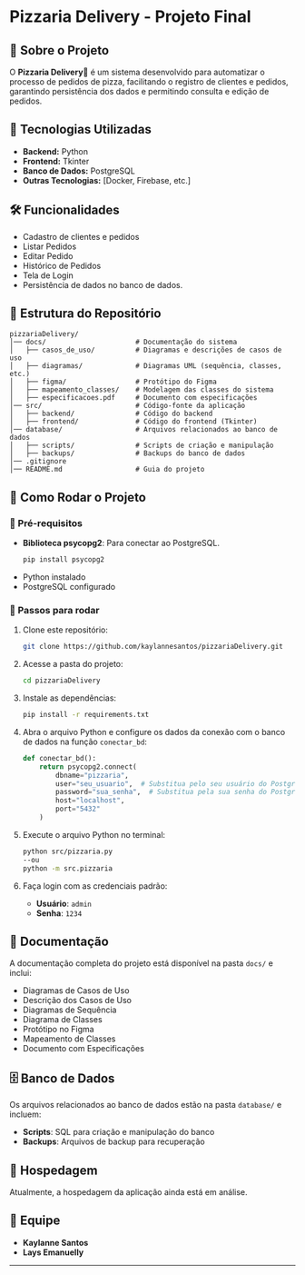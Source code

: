 # Pizzaria Delivery - Projeto Final

## 📌 Sobre o Projeto
O **Pizzaria Delivery**🍕 é um sistema desenvolvido para automatizar o processo de pedidos de pizza, facilitando o registro de clientes e pedidos, garantindo persistência dos dados e permitindo consulta e edição de pedidos.

## 🚀 Tecnologias Utilizadas
- **Backend:** Python
- **Frontend:** Tkinter
- **Banco de Dados:** PostgreSQL
- **Outras Tecnologias:** [Docker, Firebase, etc.]

## 🛠️ Funcionalidades
- Cadastro de clientes e pedidos
- Listar Pedidos
- Editar Pedido
- Histórico de Pedidos
- Tela de Login
- Persistência de dados no banco de dados.

## 📂 Estrutura do Repositório
```
pizzariaDelivery/
│── docs/                      # Documentação do sistema
│   ├── casos_de_uso/          # Diagramas e descrições de casos de uso
│   ├── diagramas/             # Diagramas UML (sequência, classes, etc.)
│   ├── figma/                 # Protótipo do Figma
│   ├── mapeamento_classes/    # Modelagem das classes do sistema
│   ├── especificacoes.pdf     # Documento com especificações
│── src/                       # Código-fonte da aplicação
│   ├── backend/               # Código do backend
│   ├── frontend/              # Código do frontend (Tkinter)
│── database/                  # Arquivos relacionados ao banco de dados
│   ├── scripts/               # Scripts de criação e manipulação
│   ├── backups/               # Backups do banco de dados
│── .gitignore                 
│── README.md                  # Guia do projeto
```

## 📜 Como Rodar o Projeto

### 🔧 Pré-requisitos
- **Biblioteca psycopg2**: Para conectar ao PostgreSQL.
   ```bash
   pip install psycopg2
   ```
- Python instalado
- PostgreSQL configurado

<!--## **Configuração do Banco de Dados**
### Criar Banco de Dados e Tabela:-->

### 🏃 Passos para rodar
1. Clone este repositório:
   ```sh
   git clone https://github.com/kaylannesantos/pizzariaDelivery.git
   ```
2. Acesse a pasta do projeto:
   ```sh
   cd pizzariaDelivery
   ```
3. Instale as dependências:
   ```sh
   pip install -r requirements.txt
   ```
4. Abra o arquivo Python e configure os dados da conexão com o banco de dados na função `conectar_bd`:
   ```python
   def conectar_bd():
       return psycopg2.connect(
           dbname="pizzaria",
           user="seu_usuario",  # Substitua pelo seu usuário do PostgreSQL
           password="sua_senha",  # Substitua pela sua senha do PostgreSQL
           host="localhost",
           port="5432"
       )
   ```
5. Execute o arquivo Python no terminal:
   ```bash
   python src/pizzaria.py
   --ou
   python -m src.pizzaria
   ```

6. Faça login com as credenciais padrão:
   - **Usuário**: `admin`
   - **Senha**: `1234`


## 📖 Documentação
A documentação completa do projeto está disponível na pasta `docs/` e inclui:
- Diagramas de Casos de Uso
- Descrição dos Casos de Uso
- Diagramas de Sequência
- Diagrama de Classes
- Protótipo no Figma
- Mapeamento de Classes
- Documento com Especificações

## 🗄️ Banco de Dados
Os arquivos relacionados ao banco de dados estão na pasta `database/` e incluem:
- **Scripts**: SQL para criação e manipulação do banco
- **Backups**: Arquivos de backup para recuperação

## 🚀 Hospedagem
Atualmente, a hospedagem da aplicação ainda está em análise.

## 👥 Equipe
- **Kaylanne Santos**
- **Lays Emanuelly**

---